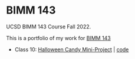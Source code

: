 # BIMM 143
UCSD BIMM 143 Course Fall 2022.

This is a portfolio of my work for [BIMM 143](https://bioboot.github.io/bimm143_F22/)

- Class 10: [Halloween Candy Mini-Project]() | [code](https://github.com/jadanr/bimm143/blob/main/class10/class10.qmd)
